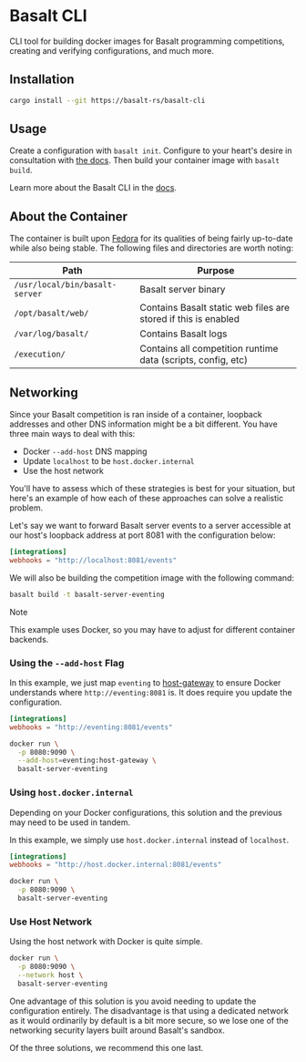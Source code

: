 # Basalt CLI

CLI tool for building docker images for Basalt programming competitions,
creating and verifying configurations, and much more.

## Installation

```sh
cargo install --git https://basalt-rs/basalt-cli
```

## Usage

Create a configuration with `basalt init`. Configure to your heart's desire
in consultation with
[the docs](https://basalt.rs/docs/configuration/configuring-basalt/).
Then build your container image with `basalt build`.

Learn more about the Basalt CLI in the
[docs](https://basalt.rs/docs/cli/build/).

## About the Container

The container is built upon [Fedora](https://hub.docker.com/_/fedora) for its
qualities of being fairly up-to-date while also being stable. The following
files and directories are worth noting:

| Path                           | Purpose                                                         |
| ------------------------------ | --------------------------------------------------------------- |
| `/usr/local/bin/basalt-server` | Basalt server binary                                            |
| `/opt/basalt/web/`             | Contains Basalt static web files are stored if this is enabled  |
| `/var/log/basalt/`             | Contains Basalt logs                                            |
| `/execution/`                  | Contains all competition runtime data (scripts, config, etc)    |

## Networking

Since your Basalt competition is ran inside of a container, loopback addresses
and other DNS information might be a bit different. You have three main ways
to deal with this:
- Docker `--add-host` DNS mapping
- Update `localhost` to be `host.docker.internal`
- Use the host network

You'll have to assess which of these strategies is best for your situation,
but here's an example of how each of these approaches can solve a realistic
problem.

Let's say we want to forward Basalt server events to a server accessible at our
host's loopback address at port 8081 with the configuration below:

```toml
[integrations]
webhooks = "http://localhost:8081/events"
```

We will also be building the competition image with the following command:

```sh
basalt build -t basalt-server-eventing
```

> [!NOTE]
> This example uses Docker, so you may have to adjust for different container
> backends.

### Using the `--add-host` Flag

In this example, we just map `eventing` to
[host-gateway](https://docs.docker.com/reference/cli/dockerd/#configure-host-gateway-ip)
to ensure Docker understands where `http://eventing:8081` is. It does require
you update the configuration.

```toml
[integrations]
webhooks = "http://eventing:8081/events"
```

```sh
docker run \
  -p 8080:9090 \
  --add-host=eventing:host-gateway \
  basalt-server-eventing
```

### Using `host.docker.internal`

Depending on your Docker configurations, this solution and the previous may
need to be used in tandem.

In this example, we simply use `host.docker.internal` instead of
`localhost`.

```toml
[integrations]
webhooks = "http://host.docker.internal:8081/events"
```

```sh
docker run \
  -p 8080:9090 \
  basalt-server-eventing
```

### Use Host Network

Using the host network with Docker is quite simple.

```sh
docker run \
  -p 8080:9090 \
  --network host \
  basalt-server-eventing
```

One advantage of this solution is you avoid needing to update the
configuration entirely. The disadvantage is that using a dedicated network
as it would ordinarily by default is a bit more secure, so we lose one of
the networking security layers built around Basalt's sandbox.

Of the three solutions, we recommend this one last.
